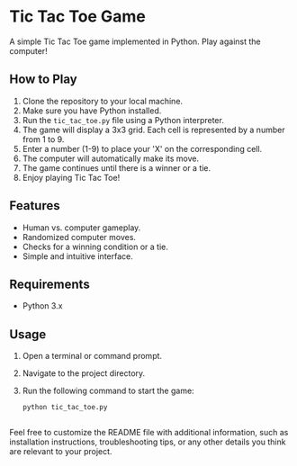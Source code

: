 # Tic Tac Toe Game

A simple Tic Tac Toe game implemented in Python. Play against the computer!

## How to Play

1. Clone the repository to your local machine.
2. Make sure you have Python installed.
3. Run the `tic_tac_toe.py` file using a Python interpreter.
4. The game will display a 3x3 grid. Each cell is represented by a number from 1 to 9.
5. Enter a number (1-9) to place your 'X' on the corresponding cell.
6. The computer will automatically make its move.
7. The game continues until there is a winner or a tie.
8. Enjoy playing Tic Tac Toe!

## Features

- Human vs. computer gameplay.
- Randomized computer moves.
- Checks for a winning condition or a tie.
- Simple and intuitive interface.

## Requirements

- Python 3.x

## Usage

1. Open a terminal or command prompt.
2. Navigate to the project directory.
3. Run the following command to start the game:

   ```bash
   python tic_tac_toe.py



Feel free to customize the README file with additional information, such as installation instructions, troubleshooting tips, or any other details you think are relevant to your project.
